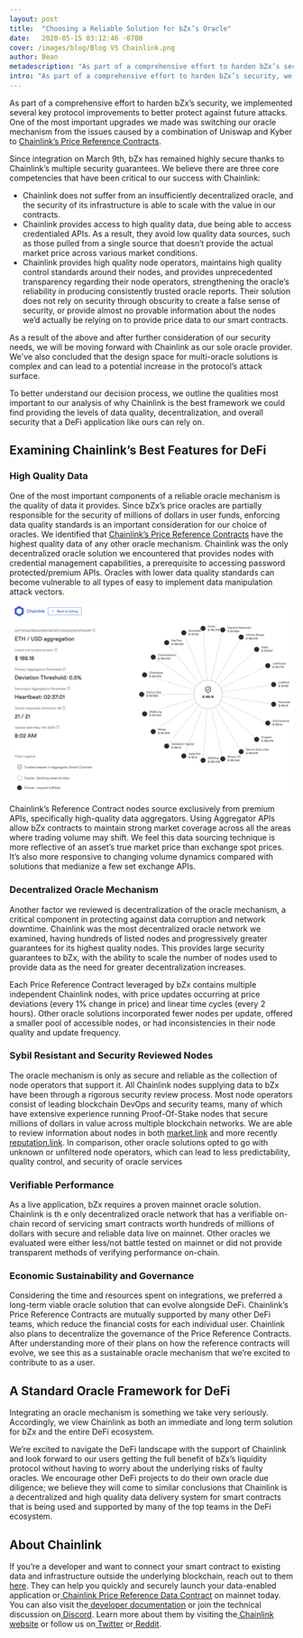 ```yaml
---
layout: post
title:  "Choosing a Reliable Solution for bZx’s Oracle"
date:   2020-05-15 03:12:46 -0700
cover: /images/blog/Blog VS Chainlink.png
author: Bean
metadescription: "As part of a comprehensive effort to harden bZx’s security, we implemented several key protocol improvements to better protect against future attacks."
intro: "As part of a comprehensive effort to harden bZx’s security, we implemented several key protocol improvements to better protect against future attacks."
---
```

As part of a comprehensive effort to harden bZx’s security, we implemented several key protocol improvements to better protect against future attacks. One of the most important upgrades we made was switching our oracle mechanism from the issues caused by a combination of Uniswap and Kyber to [Chainlink’s Price Reference Contracts](https://feeds.chain.link/).

Since integration on March 9th, bZx has remained highly secure thanks to Chainlink’s multiple security guarantees.  We believe there are three core competencies that have been critical to our success with Chainlink:

* Chainlink does not suffer from an insufficiently decentralized oracle, and the security of its infrastructure is able to scale with the value in our contracts.
* Chainlink provides access to high quality data, due being able to access credentialed APIs. As a result, they avoid low quality data sources, such as those pulled from a single source that doesn’t provide the actual market price across various market conditions.
* Chainlink provides high quality node operators, maintains high quality control standards around their nodes, and provides unprecedented transparency regarding their node operators, strengthening the oracle’s reliability in producing consistently trusted oracle reports. Their solution does not rely on security through obscurity to create a false sense of security, or provide almost no provable information about the nodes we’d actually be relying on to provide price data to our smart contracts.

As a result of the above and after further consideration of our security needs, we will be moving forward with Chainlink as our sole oracle provider. We've also concluded that the design space for multi-oracle solutions is complex and can lead to a potential increase in the protocol’s attack surface.

To better understand our decision process, we outline the qualities most important to our analysis of why Chainlink is the best framework we could find providing the levels of data quality, decentralization, and overall security that a DeFi application like ours can rely on.

## Examining Chainlink’s Best Features for DeFi

### High Quality Data

One of the most important components of a reliable oracle mechanism is the quality of data it provides. Since bZx’s price oracles are partially responsible for the security of millions of dollars in user funds, enforcing data quality standards is an important consideration for our choice of oracles. We identified that [Chainlink’s Price Reference Contracts](https://feeds.chain.link/) have the highest quality data of any other oracle mechanism. Chainlink was the only decentralized oracle solution we encountered that provides nodes with credential management capabilities, a prerequisite to accessing password protected/premium APIs. Oracles with lower data quality standards can become vulnerable to all types of easy to implement data manipulation attack vectors.

![](/images/blog/Decentralized_Price_Reference_Data___Chainlink.png)

Chainlink’s Reference Contract nodes source exclusively from premium APIs, specifically high-quality data aggregators. Using Aggregator APIs allow bZx contracts to maintain strong market coverage across all the areas where trading volume may shift. We feel this data sourcing technique is more reflective of an asset’s true market price than exchange spot prices. It’s also more responsive to changing volume dynamics compared with solutions that medianize a few set exchange APIs.

### Decentralized Oracle Mechanism

Another factor we reviewed is decentralization of the oracle mechanism, a critical component in protecting against data corruption and network downtime. Chainlink was the most decentralized oracle network we examined, having hundreds of listed nodes and progressively greater guarantees for its highest quality nodes. This provides large security guarantees to bZx, with the ability to scale the number of nodes used to provide data as the need for greater decentralization increases.  

Each Price Reference Contract leveraged by bZx contains multiple independent Chainlink nodes, with price updates occurring at price deviations (every 1% change in price) and linear time cycles (every 2 hours). Other oracle solutions incorporated fewer nodes per update, offered a smaller pool of accessible nodes, or had inconsistencies in their node quality and update frequency.

### Sybil Resistant and Security Reviewed Nodes

The oracle mechanism is only as secure and reliable as the collection of node operators that support it. All Chainlink nodes supplying data to bZx have been through a rigorous security review process. Most node operators consist of leading blockchain DevOps and security teams, many of which have extensive experience running Proof-Of-Stake nodes that secure millions of dollars in value across multiple blockchain networks. We are able to review information about nodes in both [market.link](https://market.link/) and more recently [reputation.link](https://www.reputation.link/). In comparison, other oracle solutions opted to go with unknown or unfiltered node operators, which can lead to less predictability, quality control, and security of oracle services

### Verifiable Performance

As a live application, bZx requires a proven mainnet oracle solution. Chainlink is th  e only decentralized oracle network that has a verifiable on-chain record of servicing smart contracts worth hundreds of millions of dollars with secure and reliable data live on mainnet. Other oracles we evaluated were either less/not battle tested on mainnet or did not provide transparent methods of verifying performance on-chain.

### Economic Sustainability and Governance

Considering the time and resources spent on integrations, we preferred a long-term viable oracle solution that can evolve alongside DeFi. Chainlink’s Price Reference Contracts are mutually supported by many other DeFi teams, which reduce the financial costs for each individual user. Chainlink also plans to decentralize the governance of the Price Reference Contracts. After understanding more of their plans on how the reference contracts will evolve, we see this as a sustainable oracle mechanism that we’re excited to contribute to as a user.

## A Standard Oracle Framework for DeFi

Integrating an oracle mechanism is something we take very seriously. Accordingly, we view Chainlink as both an immediate and long term solution for bZx and the entire DeFi ecosystem.

We’re excited to navigate the DeFi landscape with the support of Chainlink and look forward to our users getting the full benefit of bZx’s liquidity protocol without having to worry about the underlying risks of faulty oracles. We encourage other DeFi projects to do their own oracle due diligence; we believe they will come to similar conclusions that Chainlink is a decentralized and high quality data delivery system for smart contracts that is being used and supported by many of the top teams in the DeFi ecosystem.


## About Chainlink

If you’re a developer and want to connect your smart contract to existing data and infrastructure outside the underlying blockchain, reach out to them[ here](https://chainlink.typeform.com/to/gEwrPO). They can help you quickly and securely launch your data-enabled application or[ Chainlink Price Reference Data Contract](https://feeds.chain.link/) on mainnet today. You can also visit the[ developer documentation](https://docs.chain.link) or join the technical discussion on[ Discord](https://discordapp.com/invite/aSK4zew). Learn more about them by visiting the[ Chainlink website](https://chain.link) or follow us on[ Twitter](https://twitter.com/chainlink) or[ Reddit](https://www.reddit.com/r/Chainlink/).
